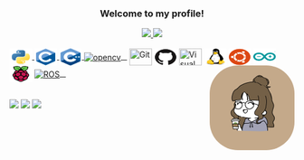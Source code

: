 <h3 align="center">Welcome to my profile!</h3>   
<div align="center">
  <a href="https://github.com/beatriz-emiliano">
  <img height="150em" src="https://github-readme-stats.vercel.app/api?username=beatriz-emiliano&theme=dracula&hide=contribs,issues"/>
  <img height="150em" src="https://github-readme-streak-stats.herokuapp.com?user=beatriz-emiliano&theme=dracula&hide_border=true"/>
</div>
<div style="display: inline_block"><br>
  <img align="center" title="Python" height="30" width="40" src="https://raw.githubusercontent.com/devicons/devicon/master/icons/python/python-original.svg">
  <img align="center" title="C" height="30" width="40" src="https://raw.githubusercontent.com/devicons/devicon/master/icons/c/c-original.svg">
  <img align="center" title="c++" height="30" width="40" src="https://raw.githubusercontent.com/devicons/devicon/master/icons/cplusplus/cplusplus-original.svg">
  <a href="https://opencv.org/" target="_blank" rel="noreferrer"> <img align="center" src="https://www.vectorlogo.zone/logos/opencv/opencv-icon.svg" alt="opencv" width="30" height="30"/> &ensp;</a>
  <img align="center" title="Git" height="30" width="40" src="https://cdn.jsdelivr.net/gh/devicons/devicon/icons/git/git-original.svg">
  <img align="center" title="github" height="30" width="40" src="https://raw.githubusercontent.com/devicons/devicon/master/icons/github/github-original.svg">
  <img align="center" title="Visual Studio Code" height="30" width="40" src="https://cdn.jsdelivr.net/gh/devicons/devicon/icons/vscode/vscode-original.svg">
  <img align="center" title="Linux" height="30" width="40" src="https://raw.githubusercontent.com/devicons/devicon/master/icons/linux/linux-original.svg">
  <img align="center" title="ubuntu" height="30" width="40" src="https://raw.githubusercontent.com/devicons/devicon/master/icons/ubuntu/ubuntu-plain.svg">
  <img align="center" title="ARDUINO" height="30" width="40" src="https://raw.githubusercontent.com/devicons/devicon/master/icons/arduino/arduino-original.svg">
  <img align="center" title="RASPBERRYPI" height="30" width="40" src="https://raw.githubusercontent.com/devicons/devicon/master/icons/raspberrypi/raspberrypi-original.svg">
  <a href="https://www.ros.org/" target="_blank" rel="noreferrer"> <img align="center" src="https://upload.wikimedia.org/wikipedia/commons/b/bb/Ros_logo.svg" alt="ROS" width="60" height="30"/> &ensp;</a>
  <img align="right" alt="bia-pic" height="150" style="border-radius:50px;" 
src="image/image.png"> 
</div>
  
  ##
 
<div> 
  
  <a href="https://instagram.com/b.emilianoo" target="_blank"><img src="https://img.shields.io/badge/-Instagram-%23E4405F?style=for-the-badge&logo=instagram&logoColor=white" target="_blank"></a>
  <a href = "mailto:beatriz.sousa@ee.ufcg.edu.br"><img src="https://img.shields.io/badge/-Gmail-%23333?style=for-the-badge&logo=gmail&logoColor=white" target="_blank"></a>
  <a href="https://www.linkedin.com/in/beatriz-emiliano-m-de-sousa-8023841a9/" target="_blank"><img src="https://img.shields.io/badge/-LinkedIn-%230077B5?style=for-the-badge&logo=linkedin&logoColor=white" target="_blank"></a> 
 
</div>
